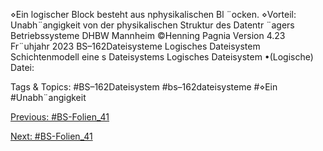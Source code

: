 ⋄Ein logischer Block besteht aus nphysikalischen Bl ¨ocken.
⋄Vorteil: Unabh¨angigkeit von der physikalischen Struktur des Datentr ¨agers
Betriebssysteme DHBW Mannheim ©Henning Pagnia Version 4.23 Fr¨uhjahr 2023 BS–162Dateisysteme Logisches Dateisystem Schichtenmodell eine s Dateisystems
Logisches Dateisystem
•(Logische) Datei:

   Tags & Topics:
   #BS–162Dateisystem
   #bs–162dateisysteme
   #⋄Ein
   #Unabh¨angigkeit

[Previous: #BS-Folien_41](BS-Folien_41.md)

[Next: #BS-Folien_41](BS-Folien_41.md)